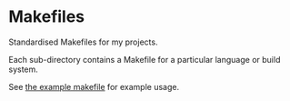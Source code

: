 # Makefiles

Standardised Makefiles for my projects.

Each sub-directory contains a Makefile for a particular language or build
system.

See [the example makefile](example.mk) for example usage.
